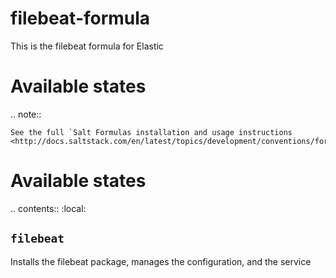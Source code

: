 filebeat-formula
================

This is the filebeat formula for Elastic

Available states
================

.. note::

    See the full `Salt Formulas installation and usage instructions
    <http://docs.saltstack.com/en/latest/topics/development/conventions/formulas.html>`_.

Available states
================

.. contents::
    :local:

``filebeat``
-------------

Installs the filebeat package, manages the configuration, and the service
